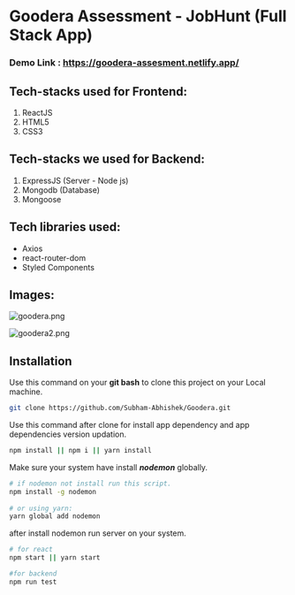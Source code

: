 # Goodera Assessment - JobHunt (Full Stack App)

### Demo Link : <a>https://goodera-assesment.netlify.app/</a> 


## Tech-stacks used for Frontend:
1. ReactJS
2. HTML5
3. CSS3

## Tech-stacks we used for Backend:
1. ExpressJS (Server - Node js)
2. Mongodb (Database)
3. Mongoose

## Tech libraries used:
- Axios
- react-router-dom
- Styled Components

## Images:

![goodera.png](https://cdn.hashnode.com/res/hashnode/image/upload/v1636899015176/PmEkfufyn.png)

![goodera2.png](https://cdn.hashnode.com/res/hashnode/image/upload/v1636899022839/prX07ddlK.png)


## Installation

Use this command on your **git bash** to clone this project on your Local machine.

```bash
git clone https://github.com/Subham-Abhishek/Goodera.git
```

Use this command after clone for install app dependency and app dependencies version updation.
```bash
npm install || npm i || yarn install
```
Make sure your system have install ***nodemon*** globally.

```bash
# if nodemon not install run this script.
npm install -g nodemon
 
# or using yarn: 
yarn global add nodemon
``` 

after install nodemon run server on your system.

```bash
# for react
npm start || yarn start

#for backend 
npm run test
```
